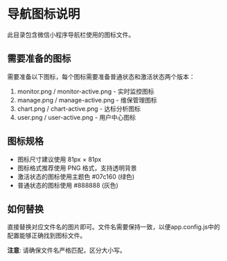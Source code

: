 # 导航图标说明

此目录包含微信小程序导航栏使用的图标文件。

## 需要准备的图标

需要准备以下图标，每个图标需要准备普通状态和激活状态两个版本：

1. monitor.png / monitor-active.png - 实时监控图标
2. manage.png / manage-active.png - 维保管理图标
3. chart.png / chart-active.png - 达标分析图标
4. user.png / user-active.png - 用户中心图标

## 图标规格

- 图标尺寸建议使用 81px × 81px
- 图标格式推荐使用 PNG 格式，支持透明背景
- 激活状态的图标使用主题色 #07c160 (绿色)
- 普通状态的图标使用 #888888 (灰色)

## 如何替换

直接替换对应文件名的图片即可。文件名需要保持一致，以便app.config.js中的配置能够正确找到图标文件。

**注意**: 请确保文件名严格匹配，区分大小写。 